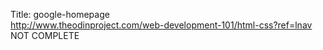 Title: google-homepage <br>
http://www.theodinproject.com/web-development-101/html-css?ref=lnav<br>
NOT COMPLETE<br>

